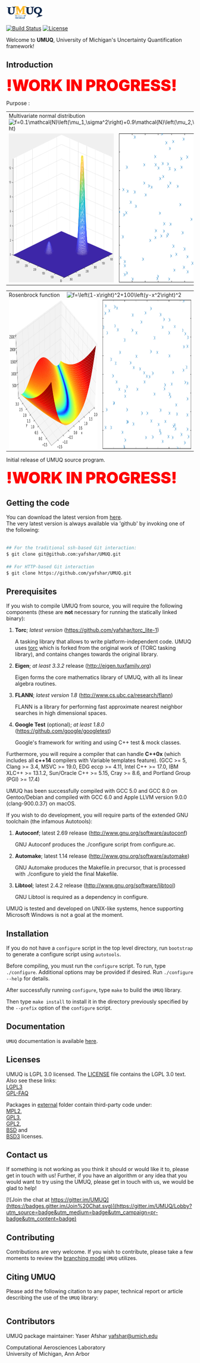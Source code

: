 <img src="./docs/umuq.png?raw=true" width="100">

[![Build Status](https://travis-ci.com/yafshar/UMUQ.svg?token=aY1dW9PfH9SMySdB6Pzy&branch=develop)](https://travis-ci.com/yafshar/UMUQ)
[![License](https://img.shields.io/badge/license-LGPL--3.0-blue.svg)](LICENSE)

Welcome to **UMUQ**, University of Michigan's Uncertainty Quantification framework!

Introduction
------------

<span style="font-size:300%; color:red; font-weight: 900;">!WORK IN PROGRESS!</span>

Purpose :

<table>
  <tr>
    <td colspan="2"> Multivariate normal distribution  &nbsp; &nbsp;
    <img src="https://latex.codecogs.com/svg.latex?&space;f=0.1\mathcal{N}\left(\mu_1,\sigma^2\right)+0.9\mathcal{N}\left(\mu_2,\sigma^2\right)" title="f=0.1\mathcal{N}\left(\mu_1,\sigma^2\right)+0.9\mathcal{N}\left(\mu_2,\sigma^2\right)" />
    </td>
</td>
  </tr>
  <tr>
    <td> <img src="./docs/two_Gaussian.png?raw=true" width="400" height="400"> </td>
    <td> <img src="./docs/two_Gaussian.gif?raw=true" width="400" height="400"> </td>
  </tr>
</table>

<table>
  <tr>
    <td colspan="2"> Rosenbrock function  &nbsp; &nbsp; <img src="https://latex.codecogs.com/svg.latex?&space;f=\left(1-x\right)^2+100\left(y-x^2\right)^2" title="f=\left(1-x\right)^2+100\left(y-x^2\right)^2" /> </td>
</td>
  </tr>
  <tr>
    <td> <img src="./docs/Rosenbrock.png?raw=true" width="400" height="400"> </td>
    <td> <img src="./docs/Rosenbrock.gif?raw=true" width="400" height="400"> </td>
  </tr>
</table>

Initial release of UMUQ source program.

<span style="font-size:300%; color:red; font-weight: 900;">!WORK IN PROGRESS!</span>

Getting the code
------------

You can download the latest version from [here](https://github.com/yafshar/UMUQ).<br>
The very latest version is always available via 'github' by invoking one of the following:

````bash

## For the traditional ssh-based Git interaction:
$ git clone git@github.com:yafshar/UMUQ.git

## For HTTP-based Git interaction
$ git clone https://github.com/yafshar/UMUQ.git

````

Prerequisites
------------

If you wish to compile UMUQ from source, you will require the following components (these are **not** necessary for running the statically linked binary):

1. **Torc**; _latest version_ (<https://github.com/yafshar/torc_lite-1>)

   A tasking library that allows to write platform-independent code.
   UMUQ uses [torc](https://github.com/yafshar/torc_lite-1) which is forked from the original work of (TORC tasking library), and contains changes towards the original library.

2. **Eigen**; _at least 3.3.2_ release (<http://eigen.tuxfamily.org>)

   Eigen forms the core mathematics library of UMUQ, with all its linear algebra routines.

3. **FLANN**; _latest version 1.8_ (<http://www.cs.ubc.ca/research/flann>)

   FLANN is a library for performing fast approximate nearest neighbor searches in high dimensional spaces.

4. **Google Test** (optional); _at least 1.8.0_ (<https://github.com/google/googletest>)

   Google's framework for writing and using C++ test & mock classes.

Furthermore, you will require a compiler that can handle **C++0x** (which includes all **c++14** compilers with Variable templates feature). 
(GCC >= 5, Clang >= 3.4, MSVC >= 19.0, EDG eccp >= 4.11, Intel C++ >= 17.0, IBM XLC++ >= 13.1.2, Sun/Oracle C++ >= 5.15, Cray >= 8.6, and Portland Group (PGI) >= 17.4)

UMUQ has been successfully compiled with GCC 5.0 and GCC 8.0 on Gentoo/Debian and compiled with GCC 6.0 and Apple LLVM version 9.0.0 (clang-900.0.37) on macOS.

If you wish to do development, you will require parts of the extended GNU toolchain (the infamous Autotools):

1. **Autoconf**; latest 2.69 release (<http://www.gnu.org/software/autoconf>)

   GNU Autoconf produces the ./configure script from configure.ac.

2. **Automake**; latest 1.14 release (<http://www.gnu.org/software/automake>)

   GNU Automake produces the Makefile.in precursor, that is processed with ./configure to yield the final Makefile.

3. **Libtool**; latest 2.4.2 release (<http://www.gnu.org/software/libtool>)

   GNU Libtool is required as a dependency in configure.

UMUQ is tested and developed on UNIX-like systems, hence supporting Microsoft Windows is not a goal at the moment.

Installation
------------

If you do not have a `configure` script in the top level directory, run `bootstrap` to generate a configure script using `autotools`.

Before compiling, you must run the `configure` script. To run, type `./configure`. Additional options may be provided if desired. Run `./configure --help` for details.

After successfully running `configure`, type `make` to build the `UMUQ` library.

Then type `make install` to install it in the directory previously specified by the `--prefix` option of the `configure` script.

Documentation
-------------

`UMUQ` documentation is available [here](https://yafshar.github.io/UMUQ/).

Licenses
------------

UMUQ is LGPL 3.0 licensed. The [LICENSE](https://github.com/yafshar/UMUQ/blob/master/LICENSE) file contains the LGPL 3.0 text. Also see these links:<br>
    [LGPL3](https://www.gnu.org/licenses/lgpl-3.0.en.html)<br>
    [GPL-FAQ](https://www.gnu.org/licenses/gpl-faq.html)

Packages in [external](https://github.com/yafshar/UMUQ/tree/master/external) folder contain third-party code under:<br>
[MPL2](https://www.mozilla.org/en-US/MPL/2.0),<br>
[GPL3](https://www.gnu.org/licenses/gpl-3.0.html),<br>
[GPL2](https://www.gnu.org/licenses/gpl-2.0.html),<br>
[BSD](https://github.com/eigenteam/eigen-git-mirror/blob/72741bba73c97bdd1a16896ad3eed6934ea4ccb6/COPYING.BSD) and<br>
[BSD3](https://github.com/mariusmuja/flann/blob/f3a17cd3f94a0e9dd8f6a55bce11536c50d4fb24/COPYING) licenses.

Contact us
------------

If something is not working as you think it should or would like it to, please get in touch with us! Further, if you have an algorithm or any idea that you would want to try using the UMUQ, please get in touch with us, we would be glad to help!

[![Join the chat at https://gitter.im/UMUQ](https://badges.gitter.im/Join%20Chat.svg)](https://gitter.im/UMUQ/Lobby?utm_source=badge&utm_medium=badge&utm_campaign=pr-badge&utm_content=badge)

Contributing
------------

Contributions are very welcome.  If you wish to contribute, please take a few moments to review the [branching model](http://nvie.com/posts/a-successful-git-branching-model/) `UMUQ` utilizes.

Citing UMUQ
-------

Please add the following citation to any paper, technical report or article describing the use of the `UMUQ` library:

```bibtex

```

Contributors
------------

UMUQ package maintainer: Yaser Afshar <yafshar@umich.edu>

Computational Aerosciences Laboratory<br>
University of Michigan, Ann Arbor
